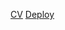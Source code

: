 [CV](https://aleksem07.github.io/rsschool-cv/cv)
[Deploy](https://aleksem07.github.io/rsschool-cv/)
